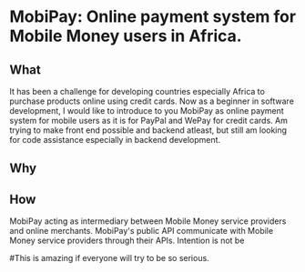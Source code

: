 MobiPay: Online payment system for Mobile Money users in Africa.
=======

What
----

It has been a challenge for developing countries especially Africa to purchase products online using credit cards. Now as a beginner in software development, I would like to introduce to you MobiPay as online payment system for mobile users as it is for PayPal and WePay for credit cards. Am trying to make front end possible and backend atleast, but still am looking for code assistance especially in backend development. 

Why
---



How
---
MobiPay acting as intermediary between Mobile Money service providers and online merchants. MobiPay's public API communicate with Mobile Money service providers through their  APIs. Intention is not be


#This is amazing if everyone will try to be so serious.
